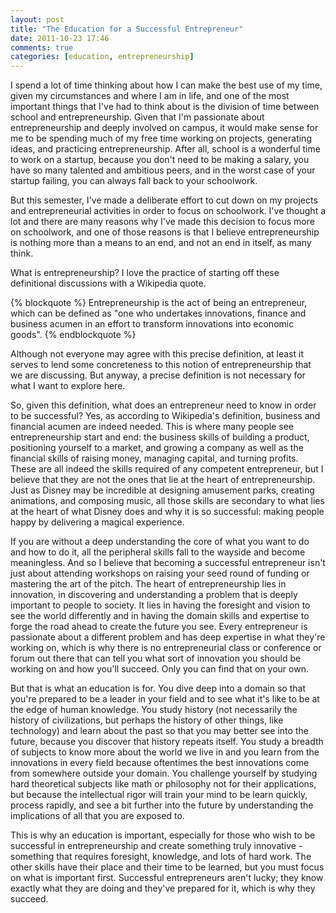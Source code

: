 ```yaml
---
layout: post
title: "The Education for a Successful Entrepreneur"
date: 2011-10-23 17:46
comments: true
categories: [education, entrepreneurship]
---
```


I spend a lot of time thinking about how I can make the best use of my time,
given my circumstances and where I am in life, and one of the most important
things that I've had to think about is the division of time between school and
entrepreneurship. Given that I'm passionate about entrepreneurship and deeply
involved on campus, it would make sense for me to be spending much of my free
time working on projects, generating ideas, and practicing entrepreneurship.
After all, school is a wonderful time to work on a startup, because you don't
need to be making a salary, you have so many talented and ambitious peers, and
in the worst case of your startup failing, you can always fall back to your
schoolwork.

But this semester, I've made a deliberate effort to cut down on my projects and
entrepreneurial activities in order to focus on schoolwork. I've thought a lot
and there are many reasons why I've made this decision to focus more on
schoolwork, and one of those reasons is that I believe entrepreneurship is
nothing more than a means to an end, and not an end in itself, as many think.

<!-- more -->

What is entrepreneurship? I love the practice of starting off these
definitional discussions with a Wikipedia quote.

{% blockquote %}
Entrepreneurship is the act of being an entrepreneur, which can be defined as
"one who undertakes innovations, finance and business acumen in an effort to
transform innovations into economic goods".
{% endblockquote %}

Although not everyone may agree with this precise definition, at least it
serves to lend some concreteness to this notion of entrepreneurship that we are
discussing. But anyway, a precise definition is not necessary for what I want
to explore here.

So, given this definition, what does an entrepreneur need to know in order to
be successful? Yes, as according to Wikipedia's definition, business and
financial acumen are indeed needed. This is where many people see
entrepreneurship start and end: the business skills of building a product,
positioning yourself to a market, and growing a company as well as the
financial skills of raising money, managing capital, and turning profits. These
are all indeed the skills required of any competent entrepreneur, but I believe
that they are not the ones that lie at the heart of entrepreneurship. Just as
Disney may be incredible at designing amusement parks, creating animations, and
composing music, all those skills are secondary to what lies at the heart of
what Disney does and why it is so successful: making people happy by delivering
a magical experience.

If you are without a deep understanding the core of what you want to do and how
to do it, all the peripheral skills fall to the wayside and become meaningless.
And so I believe that becoming a successful entrepreneur isn't just about
attending workshops on raising your seed round of funding or mastering the art
of the pitch. The heart of entrepreneurship lies in innovation, in discovering
and understanding a problem that is deeply important to people to society. It
lies in having the foresight and vision to see the world differently and in
having the domain skills and expertise to forge the road ahead to create the
future you see. Every entrepreneur is passionate about a different problem and
has deep expertise in what they're working on, which is why there is no
entrepreneurial class or conference or forum out there that can tell you what
sort of innovation you should be working on and how you'll succeed. Only you
can find that on your own.

But that is what an education is for. You dive deep into a domain so that
you're prepared to be a leader in your field and to see what it's like to be at
the edge of human knowledge. You study history (not necessarily the history of
civilizations, but perhaps the history of other things, like technology) and
learn about the past so that you may better see into the future, because you
discover that history repeats itself. You study a breadth of subjects to know
more about the world we live in and you learn from the innovations in every
field because oftentimes the best innovations come from somewhere outside your
domain. You challenge yourself by studying hard theoretical subjects like math
or philosophy not for their applications, but because the intellectual rigor
will train your mind to be learn quickly, process rapidly, and see a bit
further into the future by understanding the implications of all that you are
exposed to.

This is why an education is important, especially for those who wish to be
successful in entrepreneurship and create something truly innovative -
something that requires foresight, knowledge, and lots of hard work. The other
skills have their place and their time to be learned, but you must focus on
what is important first. Successful entrepreneurs aren't lucky; they know
exactly what they are doing and they've prepared for it, which is why they
succeed.

